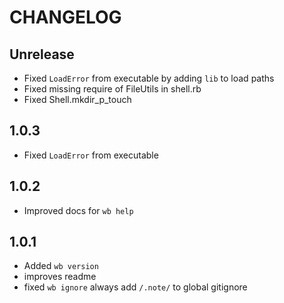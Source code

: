 # CHANGELOG

## Unrelease

- Fixed `LoadError` from executable by adding `lib` to load paths
- Fixed missing require of FileUtils in shell.rb
- Fixed Shell.mkdir_p_touch

## 1.0.3

- Fixed `LoadError` from executable

## 1.0.2

- Improved docs for `wb help`

## 1.0.1

- Added `wb version`
- improves readme
- fixed `wb ignore` always add `/.note/` to global gitignore
